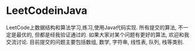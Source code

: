 # LeetCodeinJava
LeetCode上数据结构和算法学习,练习,使用Java代码实现.
所有提交的算法, 不一定是最优的, 但都是经我验证通过的.
如果大家对某个问题有更好的算法, 欢迎和我交流讨论.
目前提交的问题主要包括数组, 数学, 字符串, 线性表, 队列, 栈等类别.
